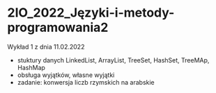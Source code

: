 # 2IO_2022_Języki-i-metody-programowania2

Wykład 1 z dnia 11.02.2022
 - stuktury danych LinkedList, ArrayList, TreeSet, HashSet, TreeMAp, HashMap
 - obsługa wyjątków, własne wyjątki
 - zadanie: konwersja liczb rzymskich na arabskie
